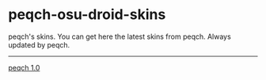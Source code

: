 # peqch-osu-droid-skins

peqch's skins. You can get here the latest skins from peqch. Always updated by peqch.
___
[peqch 1.0](https://drive.google.com/file/d/1-GrvwLzaaSqCkJLmKA0GmAECYgi_f-Vk/view?usp=drivesdk)				
